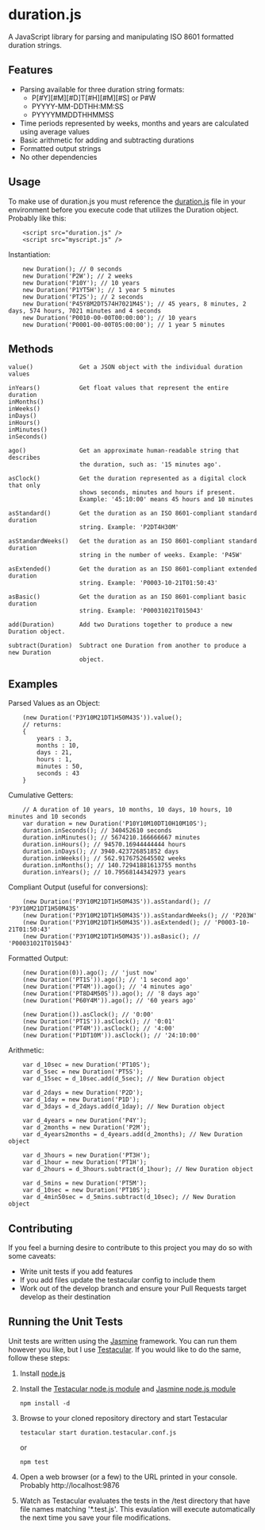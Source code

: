 duration.js
=============================
A JavaScript library for parsing and manipulating ISO 8601 formatted duration strings.

Features
-----------------------------
*  Parsing available for three duration string formats:
	*  P[#Y][#M][#D]T[#H][#M][#S]  or  P#W
	*  PYYYY-MM-DDTHH:MM:SS
	*  PYYYYMMDDTHHMMSS
*  Time periods represented by weeks, months and years are calculated using average values
*  Basic arithmetic for adding and subtracting durations
*  Formatted output strings
*  No other dependencies

Usage
-----------------------------
To make use of duration.js you must reference the [duration.js](js/duration.js) file in your environment before you execute code that utilizes the Duration object. Probably like this:

		<script src="duration.js" /> 
		<script src="myscript.js" />

Instantiation:

		new Duration(); // 0 seconds
		new Duration('P2W'); // 2 weeks
		new Duration('P10Y'); // 10 years
		new Duration('P1YT5H'); // 1 year 5 minutes
		new Duration('PT2S'); // 2 seconds
		new Duration('P45Y8M2DT574H7021M4S'); // 45 years, 8 minutes, 2 days, 574 hours, 7021 minutes and 4 seconds
		new Duration('P0010-00-00T00:00:00'); // 10 years
		new Duration('P0001-00-00T05:00:00'); // 1 year 5 minutes

Methods
-----------------------------

	value()				Get a JSON object with the individual duration values

	inYears()			Get float values that represent the entire duration
	inMonths()
	inWeeks()
	inDays()
	inHours()
	inMinutes()
	inSeconds()

	ago()				Get an approximate human-readable string that describes
						the duration, such as: '15 minutes ago'.

	asClock()			Get the duration represented as a digital clock that only
						shows seconds, minutes and hours if present.
						Example: '45:10:00' means 45 hours and 10 minutes

	asStandard()		Get the duration as an ISO 8601-compliant standard duration
						string. Example: 'P2DT4H30M'

	asStandardWeeks()	Get the duration as an ISO 8601-compliant standard duration
						string in the number of weeks. Example: 'P45W'

	asExtended()		Get the duration as an ISO 8601-compliant extended duration
						string. Example: 'P0003-10-21T01:50:43'

	asBasic()			Get the duration as an ISO 8601-compliant basic duration
						string. Example: 'P00031021T015043'

	add(Duration)		Add two Durations together to produce a new Duration object.

	subtract(Duration)	Subtract one Duration from another to produce a new Duration
						object.

Examples
-----------------------------

Parsed Values as an Object:

		(new Duration('P3Y10M21DT1H50M43S')).value();
		// returns:
		{ 
			years : 3,
			months : 10,
			days : 21,
			hours : 1,
			minutes : 50,
			seconds : 43
		}

Cumulative Getters:

		// A duration of 10 years, 10 months, 10 days, 10 hours, 10 minutes and 10 seconds
		var duration = new Duration('P10Y10M10DT10H10M10S');
		duration.inSeconds(); // 340452610 seconds
		duration.inMinutes(); // 5674210.166666667 minutes
		duration.inHours(); // 94570.16944444444 hours
		duration.inDays(); // 3940.423726851852 days
		duration.inWeeks(); // 562.9176752645502 weeks
		duration.inMonths(); // 140.72941881613755 months
		duration.inYears(); // 10.79568144342973 years

Compliant Output (useful for conversions):

		(new Duration('P3Y10M21DT1H50M43S')).asStandard(); // 'P3Y10M21DT1H50M43S'
		(new Duration('P3Y10M21DT1H50M43S')).asStandardWeeks(); // 'P203W'
		(new Duration('P3Y10M21DT1H50M43S')).asExtended(); // 'P0003-10-21T01:50:43'
		(new Duration('P3Y10M21DT1H50M43S')).asBasic(); // 'P00031021T015043'

Formatted Output:
		
		(new Duration(0)).ago(); // 'just now'
		(new Duration('PT1S')).ago(); // '1 second ago'
		(new Duration('PT4M')).ago(); // '4 minutes ago'
		(new Duration('PT8D4M50S')).ago(); // '8 days ago'
		(new Duration('P60Y4M')).ago(); // '60 years ago'

		(new Duration()).asClock(); // '0:00'
		(new Duration('PT1S')).asClock(); // '0:01'
		(new Duration('PT4M')).asClock(); // '4:00'
		(new Duration('P1DT10M')).asClock(); // '24:10:00'

Arithmetic:

		var d_10sec = new Duration('PT10S');
		var d_5sec = new Duration('PT5S');
		var d_15sec = d_10sec.add(d_5sec); // New Duration object

		var d_2days = new Duration('P2D');
		var d_1day = new Duration('P1D');
		var d_3days = d_2days.add(d_1day); // New Duration object

		var d_4years = new Duration('P4Y');
		var d_2months = new Duration('P2M');
		var d_4years2months = d_4years.add(d_2months); // New Duration object

		var d_3hours = new Duration('PT3H');
		var d_1hour = new Duration('PT1H');
		var d_2hours = d_3hours.subtract(d_1hour); // New Duration object

		var d_5mins = new Duration('PT5M');
		var d_10sec = new Duration('PT10S');
		var d_4min50sec = d_5mins.subtract(d_10sec); // New Duration object


Contributing
-----------------------------
If you feel a burning desire to contribute to this project you may do so with some caveats:

*  Write unit tests if you add features
*  If you add files update the testacular config to include them
*  Work out of the develop branch and ensure your Pull Requests target develop as their destination


Running the Unit Tests
-----------------------------
Unit tests are written using the [Jasmine](http://pivotal.github.com/jasmine/) framework. You can run them however you like, but I use [Testacular](http://testacular.github.com/). If you would like to do the same, follow these steps:

1.  Install [node.js](http://nodejs.org/)

2.  Install the [Testacular node.js module](https://npmjs.org/package/testacular) and [Jasmine node.js module](https://npmjs.org/package/jasmine-node)

		npm install -d

4.  Browse to your cloned repository directory and start Testacular

		testacular start duration.testacular.conf.js

	or
	
		npm test

5.  Open a web browser (or a few) to the URL printed in your console. Probably http://localhost:9876

6.  Watch as Testacular evaluates the tests in the /test directory that have file names matching '*.test.js'. This evaulation will execute automatically the next time you save your file modifications.
